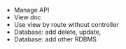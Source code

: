 *   Manage API 
*   View doc
*   Use view by route without controller
*   Database: add delete, update, 
*   Database: add other RDBMS 
